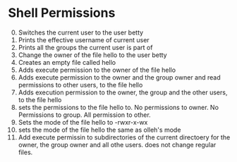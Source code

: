 # Shell Permissions
0. Switches the current user to the user betty
1. Prints the effective username of current user
2. Prints all the groups the current user is part of
3. Change the owner of the file hello to the user betty
4. Creates an empty file called hello
5. Adds execute permission to the owner of the file hello
6. Adds execute permission to the owner and the group owner and read permissions to other users, to the file hello
7. Adds execution permission to the owner, the group and the other users, to the file hello
8. sets the permissions to the file hello to. No permissions to owner. No Permissions to group. All permission to other.
9. Sets the mode of the file hello to -rwxr-x-wx
10. sets the mode of the file hello the same as olleh's mode
11. Add execute permissin to subdirectories of the current directoery for the owner, the group owner and all othe users. does not change regular files.

